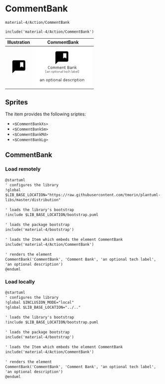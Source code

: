 # CommentBank


```text
material-4/Action/CommentBank
```

```text
include('material-4/Action/CommentBank')
```



| Illustration | CommentBank |
| :---: | :---: |
| ![illustration for Illustration](../../material-4/Action/CommentBank.png) | ![illustration for CommentBank](../../material-4/Action/CommentBank.Local.png) |



## Sprites
The item provides the following sriptes:

- `<$CommentBankXs>`
- `<$CommentBankSm>`
- `<$CommentBankMd>`
- `<$CommentBankLg>`





## CommentBank

### Load remotely
```plantuml
@startuml
' configures the library
!global $LIB_BASE_LOCATION="https://raw.githubusercontent.com/tmorin/plantuml-libs/master/distribution"

' loads the library's bootstrap
!include $LIB_BASE_LOCATION/bootstrap.puml

' loads the package bootstrap
include('material-4/bootstrap')

' loads the Item which embeds the element CommentBank
include('material-4/Action/CommentBank')

' renders the element
CommentBank('CommentBank', 'Comment Bank', 'an optional tech label', 'an optional description')
@enduml
```

### Load locally
```plantuml
@startuml
' configures the library
!global $INCLUSION_MODE="local"
!global $LIB_BASE_LOCATION="../.."

' loads the library's bootstrap
!include $LIB_BASE_LOCATION/bootstrap.puml

' loads the package bootstrap
include('material-4/bootstrap')

' loads the Item which embeds the element CommentBank
include('material-4/Action/CommentBank')

' renders the element
CommentBank('CommentBank', 'Comment Bank', 'an optional tech label', 'an optional description')
@enduml
```

